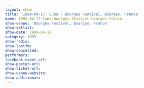 ```yaml
---
layout: show
title: '1999-04-17: Luna - Bourges Festival, Bourges, France'
name: 1999-04-17-luna-bourges-festival-bourges-france
show-venue: 'Bourges Festival, Bourges, France'
show-setlist: 
show-date: 1999-04-17
category: 1999
show-radio: 
show-lastfm: 
show-cancelled: 
performers: 
facebook-event-url: 
show-poster-url: 
show-ticket-url: 
show-venue-website: 
show-additional: 
---
```


